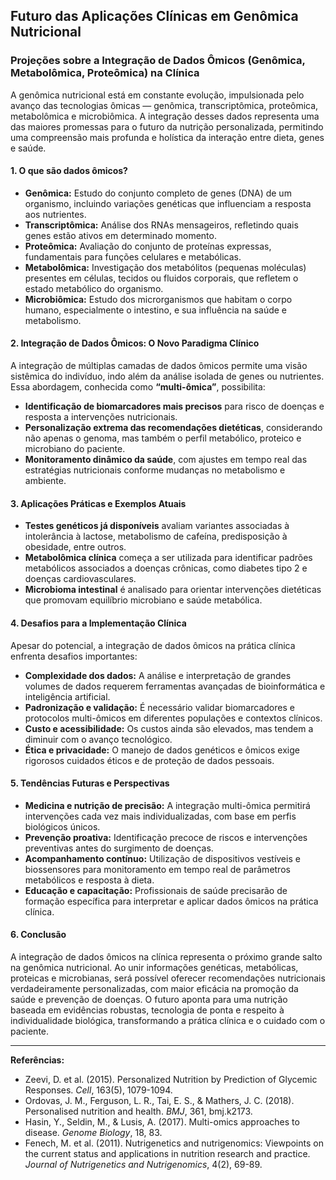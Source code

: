 ## Futuro das Aplicações Clínicas em Genômica Nutricional

### Projeções sobre a Integração de Dados Ômicos (Genômica, Metabolômica, Proteômica) na Clínica

A genômica nutricional está em constante evolução, impulsionada pelo avanço das tecnologias ômicas — genômica, transcriptômica, proteômica, metabolômica e microbiômica. A integração desses dados representa uma das maiores promessas para o futuro da nutrição personalizada, permitindo uma compreensão mais profunda e holística da interação entre dieta, genes e saúde.

#### 1. **O que são dados ômicos?**

- **Genômica:** Estudo do conjunto completo de genes (DNA) de um organismo, incluindo variações genéticas que influenciam a resposta aos nutrientes.
- **Transcriptômica:** Análise dos RNAs mensageiros, refletindo quais genes estão ativos em determinado momento.
- **Proteômica:** Avaliação do conjunto de proteínas expressas, fundamentais para funções celulares e metabólicas.
- **Metabolômica:** Investigação dos metabólitos (pequenas moléculas) presentes em células, tecidos ou fluidos corporais, que refletem o estado metabólico do organismo.
- **Microbiômica:** Estudo dos microrganismos que habitam o corpo humano, especialmente o intestino, e sua influência na saúde e metabolismo.

#### 2. **Integração de Dados Ômicos: O Novo Paradigma Clínico**

A integração de múltiplas camadas de dados ômicos permite uma visão sistêmica do indivíduo, indo além da análise isolada de genes ou nutrientes. Essa abordagem, conhecida como **“multi-ômica”**, possibilita:

- **Identificação de biomarcadores mais precisos** para risco de doenças e resposta a intervenções nutricionais.
- **Personalização extrema das recomendações dietéticas**, considerando não apenas o genoma, mas também o perfil metabólico, proteico e microbiano do paciente.
- **Monitoramento dinâmico da saúde**, com ajustes em tempo real das estratégias nutricionais conforme mudanças no metabolismo e ambiente.

#### 3. **Aplicações Práticas e Exemplos Atuais**

- **Testes genéticos já disponíveis** avaliam variantes associadas à intolerância à lactose, metabolismo de cafeína, predisposição à obesidade, entre outros.
- **Metabolômica clínica** começa a ser utilizada para identificar padrões metabólicos associados a doenças crônicas, como diabetes tipo 2 e doenças cardiovasculares.
- **Microbioma intestinal** é analisado para orientar intervenções dietéticas que promovam equilíbrio microbiano e saúde metabólica.

#### 4. **Desafios para a Implementação Clínica**

Apesar do potencial, a integração de dados ômicos na prática clínica enfrenta desafios importantes:

- **Complexidade dos dados:** A análise e interpretação de grandes volumes de dados requerem ferramentas avançadas de bioinformática e inteligência artificial.
- **Padronização e validação:** É necessário validar biomarcadores e protocolos multi-ômicos em diferentes populações e contextos clínicos.
- **Custo e acessibilidade:** Os custos ainda são elevados, mas tendem a diminuir com o avanço tecnológico.
- **Ética e privacidade:** O manejo de dados genéticos e ômicos exige rigorosos cuidados éticos e de proteção de dados pessoais.

#### 5. **Tendências Futuras e Perspectivas**

- **Medicina e nutrição de precisão:** A integração multi-ômica permitirá intervenções cada vez mais individualizadas, com base em perfis biológicos únicos.
- **Prevenção proativa:** Identificação precoce de riscos e intervenções preventivas antes do surgimento de doenças.
- **Acompanhamento contínuo:** Utilização de dispositivos vestíveis e biossensores para monitoramento em tempo real de parâmetros metabólicos e resposta à dieta.
- **Educação e capacitação:** Profissionais de saúde precisarão de formação específica para interpretar e aplicar dados ômicos na prática clínica.

#### 6. **Conclusão**

A integração de dados ômicos na clínica representa o próximo grande salto na genômica nutricional. Ao unir informações genéticas, metabólicas, proteicas e microbianas, será possível oferecer recomendações nutricionais verdadeiramente personalizadas, com maior eficácia na promoção da saúde e prevenção de doenças. O futuro aponta para uma nutrição baseada em evidências robustas, tecnologia de ponta e respeito à individualidade biológica, transformando a prática clínica e o cuidado com o paciente.

---

**Referências:**

- Zeevi, D. et al. (2015). Personalized Nutrition by Prediction of Glycemic Responses. *Cell*, 163(5), 1079-1094.
- Ordovas, J. M., Ferguson, L. R., Tai, E. S., & Mathers, J. C. (2018). Personalised nutrition and health. *BMJ*, 361, bmj.k2173.
- Hasin, Y., Seldin, M., & Lusis, A. (2017). Multi-omics approaches to disease. *Genome Biology*, 18, 83.
- Fenech, M. et al. (2011). Nutrigenetics and nutrigenomics: Viewpoints on the current status and applications in nutrition research and practice. *Journal of Nutrigenetics and Nutrigenomics*, 4(2), 69-89.